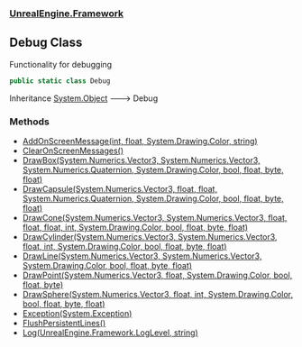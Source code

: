 ### [UnrealEngine.Framework](./UnrealEngine-Framework.md 'UnrealEngine.Framework')
## Debug Class
Functionality for debugging  
```csharp
public static class Debug
```
Inheritance [System.Object](https://docs.microsoft.com/en-us/dotnet/api/System.Object 'System.Object') &#129106; Debug  
### Methods
- [AddOnScreenMessage(int, float, System.Drawing.Color, string)](./Debug-AddOnScreenMessage(int_float_Color_string).md 'UnrealEngine.Framework.Debug.AddOnScreenMessage(int, float, System.Drawing.Color, string)')
- [ClearOnScreenMessages()](./Debug-ClearOnScreenMessages().md 'UnrealEngine.Framework.Debug.ClearOnScreenMessages()')
- [DrawBox(System.Numerics.Vector3, System.Numerics.Vector3, System.Numerics.Quaternion, System.Drawing.Color, bool, float, byte, float)](./Debug-DrawBox(Vector3_Vector3_Quaternion_Color_bool_float_byte_float).md 'UnrealEngine.Framework.Debug.DrawBox(System.Numerics.Vector3, System.Numerics.Vector3, System.Numerics.Quaternion, System.Drawing.Color, bool, float, byte, float)')
- [DrawCapsule(System.Numerics.Vector3, float, float, System.Numerics.Quaternion, System.Drawing.Color, bool, float, byte, float)](./Debug-DrawCapsule(Vector3_float_float_Quaternion_Color_bool_float_byte_float).md 'UnrealEngine.Framework.Debug.DrawCapsule(System.Numerics.Vector3, float, float, System.Numerics.Quaternion, System.Drawing.Color, bool, float, byte, float)')
- [DrawCone(System.Numerics.Vector3, System.Numerics.Vector3, float, float, float, int, System.Drawing.Color, bool, float, byte, float)](./Debug-DrawCone(Vector3_Vector3_float_float_float_int_Color_bool_float_byte_float).md 'UnrealEngine.Framework.Debug.DrawCone(System.Numerics.Vector3, System.Numerics.Vector3, float, float, float, int, System.Drawing.Color, bool, float, byte, float)')
- [DrawCylinder(System.Numerics.Vector3, System.Numerics.Vector3, float, int, System.Drawing.Color, bool, float, byte, float)](./Debug-DrawCylinder(Vector3_Vector3_float_int_Color_bool_float_byte_float).md 'UnrealEngine.Framework.Debug.DrawCylinder(System.Numerics.Vector3, System.Numerics.Vector3, float, int, System.Drawing.Color, bool, float, byte, float)')
- [DrawLine(System.Numerics.Vector3, System.Numerics.Vector3, System.Drawing.Color, bool, float, byte, float)](./Debug-DrawLine(Vector3_Vector3_Color_bool_float_byte_float).md 'UnrealEngine.Framework.Debug.DrawLine(System.Numerics.Vector3, System.Numerics.Vector3, System.Drawing.Color, bool, float, byte, float)')
- [DrawPoint(System.Numerics.Vector3, float, System.Drawing.Color, bool, float, byte)](./Debug-DrawPoint(Vector3_float_Color_bool_float_byte).md 'UnrealEngine.Framework.Debug.DrawPoint(System.Numerics.Vector3, float, System.Drawing.Color, bool, float, byte)')
- [DrawSphere(System.Numerics.Vector3, float, int, System.Drawing.Color, bool, float, byte, float)](./Debug-DrawSphere(Vector3_float_int_Color_bool_float_byte_float).md 'UnrealEngine.Framework.Debug.DrawSphere(System.Numerics.Vector3, float, int, System.Drawing.Color, bool, float, byte, float)')
- [Exception(System.Exception)](./Debug-Exception(Exception).md 'UnrealEngine.Framework.Debug.Exception(System.Exception)')
- [FlushPersistentLines()](./Debug-FlushPersistentLines().md 'UnrealEngine.Framework.Debug.FlushPersistentLines()')
- [Log(UnrealEngine.Framework.LogLevel, string)](./Debug-Log(LogLevel_string).md 'UnrealEngine.Framework.Debug.Log(UnrealEngine.Framework.LogLevel, string)')
